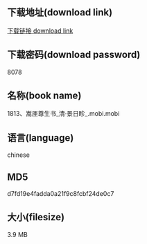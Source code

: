 ## 下载地址(download link)
[下载链接 download link](https://voluble-croquembouche-d321dc.netlify.app/?s=1813%E3%80%81%E5%B5%A9%E5%8E%93%E5%B0%8A%E7%94%9F%E4%B9%A6_%E6%B8%85%C2%B7%E6%99%AF%E6%97%A5%E6%98%A3_.mobi)

## 下载密码(download password)
8078

## 名称(book name)
1813、嵩厓尊生书_清·景日昣_.mobi.mobi

## 语言(language)
chinese

## MD5
d7fd19e4fadda0a21f9c8fcbf24de0c7

## 大小(filesize)
3.9 MB
